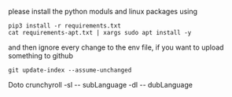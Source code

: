 please install the python moduls and linux packages using

	pip3 install -r requirements.txt
	cat requirements-apt.txt | xargs sudo apt install -y

and then ignore every change to the env file, if you want to upload something to github

	git update-index --assume-unchanged

Doto
	crunchyroll
	-sl -- subLanguage
	-dl -- dubLanguage
